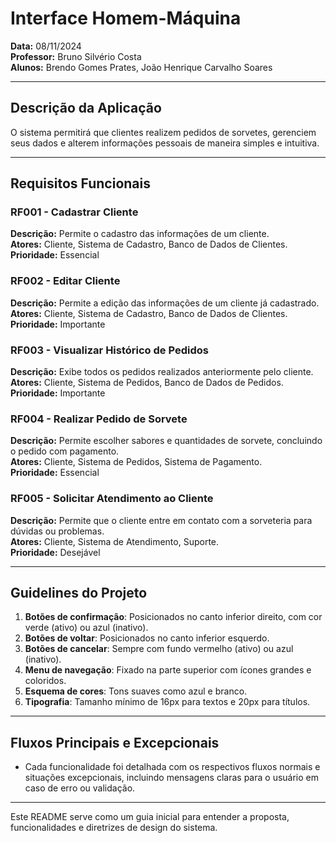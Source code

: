 # Interface Homem-Máquina  

**Data:** 08/11/2024  
**Professor:** Bruno Silvério Costa  
**Alunos:** Brendo Gomes Prates, João Henrique Carvalho Soares  

---

## Descrição da Aplicação  
O sistema permitirá que clientes realizem pedidos de sorvetes, gerenciem seus dados e alterem informações pessoais de maneira simples e intuitiva.

---

## Requisitos Funcionais  

### RF001 - Cadastrar Cliente  
**Descrição:** Permite o cadastro das informações de um cliente.  
**Atores:** Cliente, Sistema de Cadastro, Banco de Dados de Clientes.  
**Prioridade:** Essencial  

### RF002 - Editar Cliente  
**Descrição:** Permite a edição das informações de um cliente já cadastrado.  
**Atores:** Cliente, Sistema de Cadastro, Banco de Dados de Clientes.  
**Prioridade:** Importante  

### RF003 - Visualizar Histórico de Pedidos  
**Descrição:** Exibe todos os pedidos realizados anteriormente pelo cliente.  
**Atores:** Cliente, Sistema de Pedidos, Banco de Dados de Pedidos.  
**Prioridade:** Importante  

### RF004 - Realizar Pedido de Sorvete  
**Descrição:** Permite escolher sabores e quantidades de sorvete, concluindo o pedido com pagamento.  
**Atores:** Cliente, Sistema de Pedidos, Sistema de Pagamento.  
**Prioridade:** Essencial  

### RF005 - Solicitar Atendimento ao Cliente  
**Descrição:** Permite que o cliente entre em contato com a sorveteria para dúvidas ou problemas.  
**Atores:** Cliente, Sistema de Atendimento, Suporte.  
**Prioridade:** Desejável  

---

## Guidelines do Projeto  

1. **Botões de confirmação**: Posicionados no canto inferior direito, com cor verde (ativo) ou azul (inativo).  
2. **Botões de voltar**: Posicionados no canto inferior esquerdo.  
3. **Botões de cancelar**: Sempre com fundo vermelho (ativo) ou azul (inativo).  
4. **Menu de navegação**: Fixado na parte superior com ícones grandes e coloridos.  
5. **Esquema de cores**: Tons suaves como azul e branco.  
6. **Tipografia**: Tamanho mínimo de 16px para textos e 20px para títulos.  

---

## Fluxos Principais e Excepcionais  
- Cada funcionalidade foi detalhada com os respectivos fluxos normais e situações excepcionais, incluindo mensagens claras para o usuário em caso de erro ou validação.  

---

Este README serve como um guia inicial para entender a proposta, funcionalidades e diretrizes de design do sistema.
